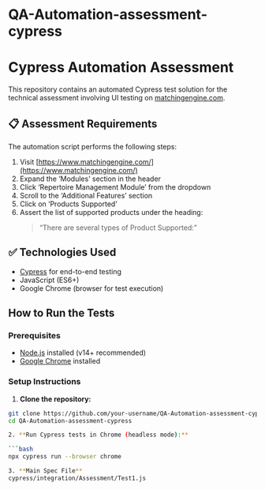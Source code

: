 # QA-Automation-assessment-cypress

# Cypress Automation Assessment

This repository contains an automated Cypress test solution for the technical assessment involving UI testing on [matchingengine.com](https://www.matchingengine.com/).

## 📋 Assessment Requirements

The automation script performs the following steps:

1. Visit [https://www.matchingengine.com/](https://www.matchingengine.com/)
2. Expand the ‘Modules’ section in the header
3. Click ‘Repertoire Management Module’ from the dropdown
4. Scroll to the ‘Additional Features’ section
5. Click on ‘Products Supported’
6. Assert the list of supported products under the heading:
   > “There are several types of Product Supported:”

## ✅ Technologies Used

- [Cypress](https://www.cypress.io/) for end-to-end testing
- JavaScript (ES6+)
- Google Chrome (browser for test execution)

##  How to Run the Tests

###  Prerequisites

- [Node.js](https://nodejs.org/) installed (v14+ recommended)
- [Google Chrome](https://www.google.com/chrome/) installed

### Setup Instructions

1. **Clone the repository:**

```bash
git clone https://github.com/your-username/QA-Automation-assessment-cypress.git
cd QA-Automation-assessment-cypress

2. **Run Cypress tests in Chrome (headless mode):**

```bash
npx cypress run --browser chrome

3. **Main Spec File**
cypress/integration/Assessment/Test1.js
